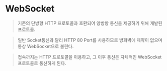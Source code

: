 # WebSocket
> 기존의 단방향 HTTP 프로토콜과 호환되어 양방향 통신을 제공하기 위해 개발된 프로토콜.

> 일반 Socket통신과 달리 HTTP 80 Port를 사용하므로 방화벽에 제약이 없으며 통상 WebSocket으로 불린다.

> 접속까지는 HTTP 프로토콜을 이용하고, 그 이후 통신은 자체적인 WebSocket 프로토콜로 통신하게 된다.
